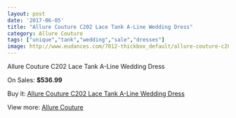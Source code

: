 ```yaml
---
layout: post
date: '2017-06-05'
title: "Allure Couture C202 Lace Tank A-Line Wedding Dress"
category: Allure Couture
tags: ["unique","tank","wedding","sale","dresses"]
image: http://www.eudances.com/7012-thickbox_default/allure-couture-c202-lace-tank-a-line-wedding-dress.jpg
---
```

Allure Couture C202 Lace Tank A-Line Wedding Dress

On Sales: **$536.99**
<a href="https://www.eudances.com/en/allure-couture/2558-allure-couture-c202-lace-tank-a-line-wedding-dress.html"><amp-img layout="responsive" width="600" height="600" src="//www.eudances.com/7012-thickbox_default/allure-couture-c202-lace-tank-a-line-wedding-dress.jpg" alt="Allure Couture C202 Lace Tank A-Line Wedding Dress 0" /></a>
<a href="https://www.eudances.com/en/allure-couture/2558-allure-couture-c202-lace-tank-a-line-wedding-dress.html"><amp-img layout="responsive" width="600" height="600" src="//www.eudances.com/7015-thickbox_default/allure-couture-c202-lace-tank-a-line-wedding-dress.jpg" alt="Allure Couture C202 Lace Tank A-Line Wedding Dress 1" /></a>
<a href="https://www.eudances.com/en/allure-couture/2558-allure-couture-c202-lace-tank-a-line-wedding-dress.html"><amp-img layout="responsive" width="600" height="600" src="//www.eudances.com/7014-thickbox_default/allure-couture-c202-lace-tank-a-line-wedding-dress.jpg" alt="Allure Couture C202 Lace Tank A-Line Wedding Dress 2" /></a>
<a href="https://www.eudances.com/en/allure-couture/2558-allure-couture-c202-lace-tank-a-line-wedding-dress.html"><amp-img layout="responsive" width="600" height="600" src="//www.eudances.com/7013-thickbox_default/allure-couture-c202-lace-tank-a-line-wedding-dress.jpg" alt="Allure Couture C202 Lace Tank A-Line Wedding Dress 3" /></a>

Buy it: [Allure Couture C202 Lace Tank A-Line Wedding Dress](https://www.eudances.com/en/allure-couture/2558-allure-couture-c202-lace-tank-a-line-wedding-dress.html "Allure Couture C202 Lace Tank A-Line Wedding Dress")

View more: [Allure Couture](https://www.eudances.com/en/37-allure-couture "Allure Couture")